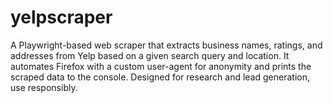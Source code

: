 # yelpscraper
A Playwright-based web scraper that extracts business names, ratings, and addresses from Yelp based on a given search query and location. It automates Firefox with a custom user-agent for anonymity and prints the scraped data to the console. Designed for research and lead generation, use responsibly.
